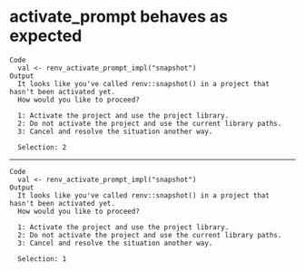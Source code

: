 # activate_prompt behaves as expected

    Code
      val <- renv_activate_prompt_impl("snapshot")
    Output
      It looks like you've called renv::snapshot() in a project that hasn't been activated yet.
      How would you like to proceed?
      
      1: Activate the project and use the project library.
      2: Do not activate the project and use the current library paths.
      3: Cancel and resolve the situation another way.
      
      Selection: 2
      

---

    Code
      val <- renv_activate_prompt_impl("snapshot")
    Output
      It looks like you've called renv::snapshot() in a project that hasn't been activated yet.
      How would you like to proceed?
      
      1: Activate the project and use the project library.
      2: Do not activate the project and use the current library paths.
      3: Cancel and resolve the situation another way.
      
      Selection: 1
      

